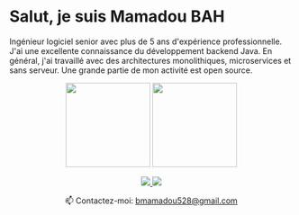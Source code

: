 # Salut, je suis Mamadou BAH
Ingénieur logiciel senior avec plus de 5 ans d'expérience professionnelle. J'ai une excellente connaissance du développement backend Java.
En général, j'ai travaillé avec des architectures monolithiques, microservices et sans serveur. Une grande partie de mon activité est open source.

<p align='center'>
   <a href="https://github-readme-stats.vercel.app/api?username=bahmobah&show_icons=true&count_private=true"><img height=150 src="https://github-readme-stats.vercel.app/api?username=bahmobah&show_icons=true&count_private=true"/></a>
   <a href="https://github.com/bahmobah/github-readme-stats"><img height=150 src="https://github-readme-stats.vercel.app/api/top-langs/?username=bahmobah&layout=compact"/></a>
</p>

<p align='center'>
   <a href="https://www.linkedin.com/in/mamadou-bah-analyst/">
       <img src="https://img.shields.io/badge/linkedin-%230077B5.svg?&style=for-the-badge&logo=linkedin&logoColor=white"/>
   </a>
   <a href="https://t.me/bahm0bah">
       <img src="https://img.shields.io/badge/Telegram-2CA5E0?style=for-the-badge&logo=telegram&logoColor=white"/>
   </a>
<p align='center'>
   📫 Contactez-moi: <a href='mailto:bmamadou528@gmail.com'>bmamadou528@gmail.com</a>
</p>

<!--<div align="center" style="margin: 40px 0">
   <a href="https://github.com/romankh3/github-profile-views-counter">
       <img width="175px" src="https://komarev.com/ghpvc/?username=romankh3&color=DE002D">
   </a>
</div>-->
